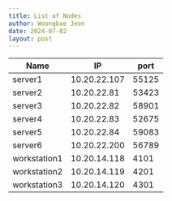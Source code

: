 ```yaml
---
title: List of Nodes
author: Woongbae Jeon
date: 2024-07-02
layout: post
---
```


|Name | IP | port |  
|--------|------|--------|  
|server1 | 10.20.22.107 | 55125 |
|server2 | 10.20.22.81 | 53423 |
|server3 | 10.20.22.82 | 58901 |
|server4 | 10.20.22.83 | 52675 |
|server5 | 10.20.22.84 | 59083 |
|server6 | 10.20.22.200 | 56789 |
|workstation1 | 10.20.14.118 | 4101 |
|workstation2 | 10.20.14.119 | 4201 |
|workstation3 | 10.20.14.120 | 4301 |